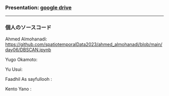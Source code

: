### Presentation: [google drive](https://docs.google.com/presentation/d/10WwRknRf1FvEzxfvzM7_oIG4t2INsDyZ/edit?usp=sharing&ouid=108021310770090228664&rtpof=true&sd=true)
---

### 個人のソースコード
Ahmed Almohanadi: https://github.com/spatiotemporalData2023/ahmed_almohanadi/blob/main/day06/DBSCAN.ipynb

Yugo Okamoto:

Yu Usui: 

Faadhil As sayfullooh : 

Kento Yano : 





